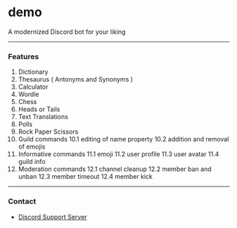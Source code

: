 # demo
A modernized Discord bot for your liking

---

### Features
1. Dictionary
2. Thesaurus ( Antonyms and Synonyms )
3. Calculator
4. Wordle
5. Chess
6. Heads or Tails
7. Text Translations
8. Polls
9. Rock Paper Scissors
10. Guild commands
 10.1 editing of name property
 10.2 addition and removal of emojis
11. Informative commands
 11.1 emoji
 11.2 user profile
 11.3 user avatar
 11.4 guild info
12. Moderation commands
 12.1 channel cleanup
 12.2 member ban and unban
 12.3 member timeout
 12.4 member kick

---

### Contact
- [Discord Support Server](https://discord.gg/mXSXzc4SJB)
